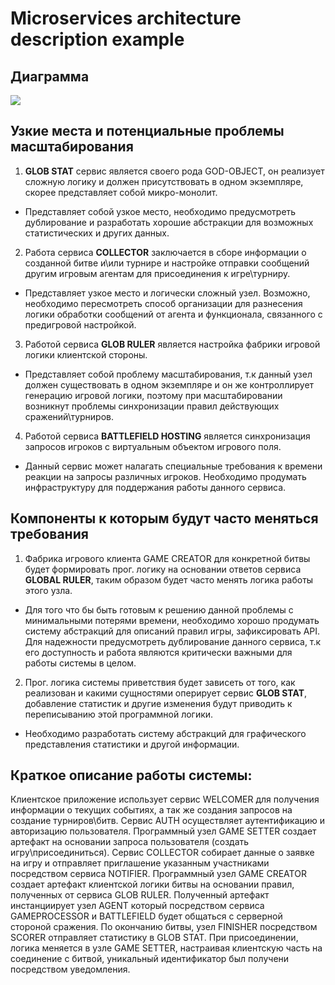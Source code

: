 # Microservices architecture description example

## Диаграмма

![](https://github.com/Kerosin3/Programming-architecture-and-patterns/blob/homework13_microservices_arch/cargo-make/diagr.png)


## Узкие места и потенциальные проблемы масштабирования

1. **GLOB STAT** сервис является  своего рода GOD-OBJECT, он реализует сложную логику
и должен присутствовать в одном экземпляре, скорее представляет собой микро-монолит.

* Представляет собой узкое место, необходимо предусмотреть дублирование и разработать 
хорошие абстракции для возможных статистических и других данных.

2. Работа сервиса **COLLECTOR** заключается в сборе информации о созданной битве и\или турнире и настройке
отправки сообщений другим игровым агентам для присоединения к игре\турниру.

* Представляет узкое место и логически сложный узел. Возможно, необходимо пересмотреть 
способ организации для разнесения логики обработки сообщений от агента и функционала,
связанного с предигровой настройкой.

3. Работой сервиса **GLOB RULER** является настройка фабрики игровой логики клиентской стороны.

* Представляет собой проблему масштабирования, т.к данный узел должен существовать в одном экземпляре
и он же контроллирует генерацию игровой логики, поэтому при масштабировании возникнут 
проблемы синхронизации правил действующих сражений\турниров.

4. Работой сервиса **BATTLEFIELD HOSTING** является синхронизация запросов игроков с
виртуальным объектом игрового поля.

* Данный сервис может налагать специальные требования к времени реакции на запросы различных игроков.
Необходимо продумать инфраструктуру для поддержания работы данного сервиса.

## Компоненты к которым будут часто меняться требования

1. Фабрика игрового клиента GAME CREATOR для конкретной битвы будет формировать прог. логику
на основании ответов сервиса **GLOBAL RULER**, таким образом будет часто менять логика работы этого узла.

* Для того что бы быть готовым к решению данной проблемы с минимальными потерями времени,
необходимо хорошо продумать систему абстракций для описаний правил игры, зафиксировать API.
Для надежности предусмотреть дублирование данного сервиса, т.к его доступность и работа 
являются критически важными для работы системы в целом.

2. Прог. логика системы приветствия будет зависеть от того, как реализован
и какими сущностями оперирует сервис **GLOB STAT**, добавление статистик и другие изменения будут приводить
к переписыванию этой программной логики.

* Необходимо разработать систему абстракций для графического представления статистики и другой информации.


## Краткое описание работы системы: 

Клиентское приложение использует сервис WELCOMER для получения информации о текущих событиях, а так же 
создания запросов на создание турниров\битв. Сервис AUTH осуществляет аутентификацию и авторизацию пользователя.
Программный узел GAME SETTER создает артефакт на основании запроса пользователя (создать игру\присоединиться).
Сервис COLLECTOR собирает данные о заявке на игру и отправляет приглашение указанным участниками посредством сервиса
NOTIFIER. Программный узел GAME CREATOR создает артефакт клиентской логики битвы на основании правил, полученных
от сервиса GLOB RULER. Полученный артефакт инстанциирует узел AGENT который посредством сервиса GAMEPROCESSOR и BATTLEFIELD 
будет общаться с серверной стороной сражения. По окончанию битвы, узел FINISHER посредством SCORER отправляет статистику в GLOB STAT.
При присоединении, логика меняется в узле GAME SETTER, настраивая клиентскую часть на соединение с битвой, уникальный идентификатор
был получени посредством уведомления.


